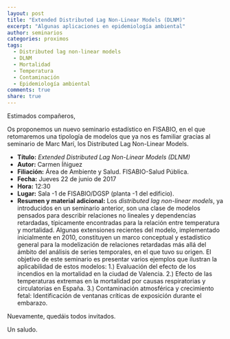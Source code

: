 ```yaml
---
layout: post
title: "Extended Distributed Lag Non-Linear Models (DLNM)"
excerpt: "Algunas aplicaciones en epidemiología ambiental"
author: seminarios
categories: proximos
tags:
  - Distributed lag non-linear models
  - DLNM
  - Mortalidad
  - Temperatura
  - Contaminación
  - Epidemiología ambiental
comments: true
share: true
---
```


Estimados compañeros,

Os proponemos un nuevo seminario estadístico en FISABIO, en el que retomaremos una tipología de modelos que ya nos es familiar gracias al seminario de Marc Marí, los Distributed Lag Non-Linear Models.

- **Título:** _Extended Distributed Lag Non-Linear Models (DLNM)_
- **Autor:** Carmen Íñiguez
- **Filiación:** Área de Ambiente y Salud. FISABIO-Salud Pública.
- **Fecha:** Jueves 22 de junio de 2017
- **Hora:** 12:30
- **Lugar:** Sala -1 de FISABIO/DGSP (planta -1 del edificio).
- **Resumen y material adicional:** Los *distributed lag non-linear models*, ya introducidos en un seminario anterior, son una clase de modelos pensados para describir relaciones no lineales y dependencias retardadas, típicamente encontradas para la relación entre temperatura y mortalidad. Algunas  extensiones recientes del modelo, implementado inicialmente en 2010, constituyen un marco conceptual y estadístico general para la modelización de relaciones retardadas más allá del ámbito del análisis de series temporales, en el que tuvo su origen. El objetivo de este seminario es presentar varios ejemplos que ilustran la aplicabilidad de estos modelos: 1.) Evaluación del efecto de los incendios en la mortalidad en la ciudad de Valencia. 2.) Efecto de las temperaturas extremas en la mortalidad por causas respiratorias y circulatorias en España. 3.) Contaminación atmosférica y crecimiento fetal: Identificación de  ventanas críticas de exposición durante el embarazo.

Nuevamente, quedáis todos invitados.

Un saludo.
